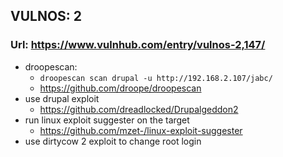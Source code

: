## VULNOS: 2
### Url: https://www.vulnhub.com/entry/vulnos-2,147/

- droopescan:
	- ```droopescan scan drupal -u http://192.168.2.107/jabc/```
	- https://github.com/droope/droopescan
- use drupal exploit
	- https://github.com/dreadlocked/Drupalgeddon2
- run linux exploit suggester on the target
	- https://github.com/mzet-/linux-exploit-suggester
- use dirtycow 2 exploit to change root login